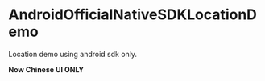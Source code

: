 # AndroidOfficialNativeSDKLocationDemo
Location demo using android sdk only.

**Now Chinese UI ONLY**
